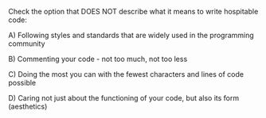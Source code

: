 Check the option that DOES NOT describe what it means to write hospitable code:

A) Following styles and standards that are widely used in the programming community

B) Commenting your code - not too much, not too less

C) Doing the most you can with the fewest characters and lines of code possible

D) Caring not just about the functioning of your code, but also its form (aesthetics)
